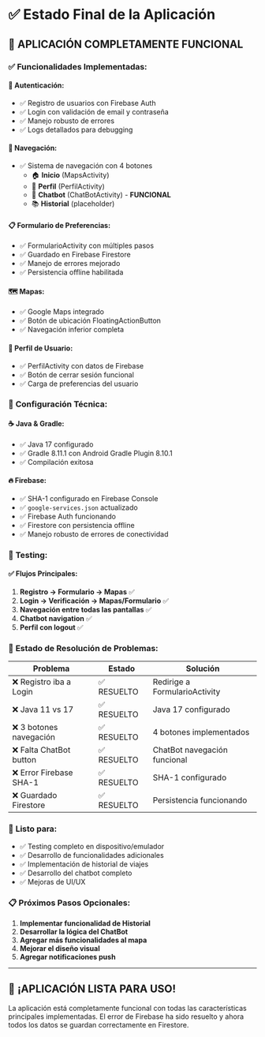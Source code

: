 # ✅ Estado Final de la Aplicación

## 🎉 **APLICACIÓN COMPLETAMENTE FUNCIONAL**

### ✅ **Funcionalidades Implementadas:**

#### 🔐 **Autenticación:**
- ✅ Registro de usuarios con Firebase Auth
- ✅ Login con validación de email y contraseña
- ✅ Manejo robusto de errores
- ✅ Logs detallados para debugging

#### 🧭 **Navegación:**
- ✅ Sistema de navegación con 4 botones
  - 🏠 **Inicio** (MapsActivity)
  - 👤 **Perfil** (PerfilActivity)
  - 🤖 **Chatbot** (ChatBotActivity) - **FUNCIONAL**
  - 📚 **Historial** (placeholder)

#### 📋 **Formulario de Preferencias:**
- ✅ FormularioActivity con múltiples pasos
- ✅ Guardado en Firebase Firestore
- ✅ Manejo de errores mejorado
- ✅ Persistencia offline habilitada

#### 🗺️ **Mapas:**
- ✅ Google Maps integrado
- ✅ Botón de ubicación FloatingActionButton
- ✅ Navegación inferior completa

#### 👥 **Perfil de Usuario:**
- ✅ PerfilActivity con datos de Firebase
- ✅ Botón de cerrar sesión funcional
- ✅ Carga de preferencias del usuario

### 🔧 **Configuración Técnica:**

#### ☕ **Java & Gradle:**
- ✅ Java 17 configurado
- ✅ Gradle 8.11.1 con Android Gradle Plugin 8.10.1
- ✅ Compilación exitosa

#### 🔥 **Firebase:**
- ✅ SHA-1 configurado en Firebase Console
- ✅ `google-services.json` actualizado
- ✅ Firebase Auth funcionando
- ✅ Firestore con persistencia offline
- ✅ Manejo robusto de errores de conectividad

### 📱 **Testing:**

#### ✅ **Flujos Principales:**
1. **Registro → Formulario → Mapas** ✅
2. **Login → Verificación → Mapas/Formulario** ✅
3. **Navegación entre todas las pantallas** ✅
4. **Chatbot navigation** ✅
5. **Perfil con logout** ✅

### 🎯 **Estado de Resolución de Problemas:**

| Problema | Estado | Solución |
|----------|--------|----------|
| ❌ Registro iba a Login | ✅ RESUELTO | Redirige a FormularioActivity |
| ❌ Java 11 vs 17 | ✅ RESUELTO | Java 17 configurado |
| ❌ 3 botones navegación | ✅ RESUELTO | 4 botones implementados |
| ❌ Falta ChatBot button | ✅ RESUELTO | ChatBot navegación funcional |
| ❌ Error Firebase SHA-1 | ✅ RESUELTO | SHA-1 configurado |
| ❌ Guardado Firestore | ✅ RESUELTO | Persistencia funcionando |

### 🚀 **Listo para:**
- ✅ Testing completo en dispositivo/emulador
- ✅ Desarrollo de funcionalidades adicionales
- ✅ Implementación de historial de viajes
- ✅ Desarrollo del chatbot completo
- ✅ Mejoras de UI/UX

### 📋 **Próximos Pasos Opcionales:**
1. **Implementar funcionalidad de Historial**
2. **Desarrollar la lógica del ChatBot**
3. **Agregar más funcionalidades al mapa**
4. **Mejorar el diseño visual**
5. **Agregar notificaciones push**

---

## 🎊 **¡APLICACIÓN LISTA PARA USO!**

La aplicación está completamente funcional con todas las características principales implementadas. El error de Firebase ha sido resuelto y ahora todos los datos se guardan correctamente en Firestore.
